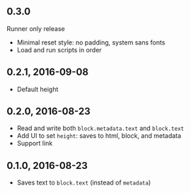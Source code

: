 ## 0.3.0

Runner only release

* Minimal reset style: no padding, system sans fonts
* Load and run scripts in order

## 0.2.1, 2016-09-08

* Default height

## 0.2.0, 2016-08-23

* Read and write both `block.metadata.text` and `block.text`
* Add UI to set `height`: saves to html, block, and metadata
* Support link

## 0.1.0, 2016-08-23

* Saves text to `block.text` (instead of `metadata`)
